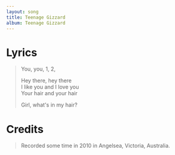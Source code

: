 ```yaml
---
layout: song
title: Teenage Gizzard
album: Teenage Gizzard
---
```


# Lyrics

> You, you, 1, 2,  
>  
> Hey there, hey there  
> I like you and I love you  
> Your hair and your hair  
>  
> Girl, what's in my hair?  

# Credits

> Recorded some time in 2010 in Angelsea, Victoria, Australia.  
